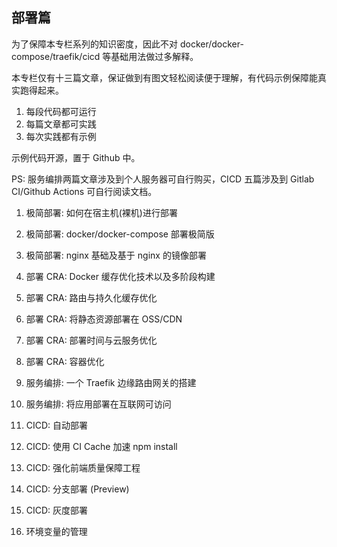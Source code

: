 ## 部署篇

为了保障本专栏系列的知识密度，因此不对 docker/docker-compose/traefik/cicd 等基础用法做过多解释。

本专栏仅有十三篇文章，保证做到有图文轻松阅读便于理解，有代码示例保障能真实跑得起来。

1. 每段代码都可运行
1. 每篇文章都可实践
1. 每次实践都有示例

示例代码开源，置于 Github 中。

PS: 服务编排两篇文章涉及到个人服务器可自行购买，CICD 五篇涉及到 Gitlab CI/Github Actions 可自行阅读文档。

1. 极简部署: 如何在宿主机(裸机)进行部署
1. 极简部署: docker/docker-compose 部署极简版
1. 极简部署: nginx 基础及基于 nginx 的镜像部署
1. 部署 CRA: Docker 缓存优化技术以及多阶段构建
1. 部署 CRA: 路由与持久化缓存优化
1. 部署 CRA: 将静态资源部署在 OSS/CDN
1. 部署 CRA: 部署时间与云服务优化
1. 部署 CRA: 容器优化
1. 服务编排: 一个 Traefik 边缘路由网关的搭建
1. 服务编排: 将应用部署在互联网可访问
1. CICD: 自动部署
1. CICD: 使用 CI Cache 加速 npm install
1. CICD: 强化前端质量保障工程
1. CICD: 分支部署 (Preview)
1. CICD: 灰度部署

1. 环境变量的管理